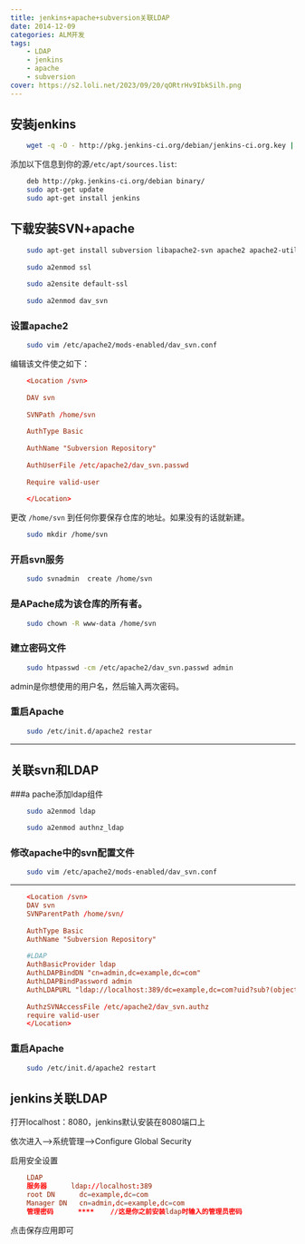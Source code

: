 ```yaml
---
title: jenkins+apache+subversion关联LDAP  
date: 2014-12-09
categories: ALM开发  
tags: 
	- LDAP 
	- jenkins 
	- apache 
	- subversion  
cover: https://s2.loli.net/2023/09/20/qORtrHv9IbkSilh.png
---
```



## 安装jenkins
```bash
	wget -q -O - http://pkg.jenkins-ci.org/debian/jenkins-ci.org.key | sudo apt-key add -
```

添加以下信息到你的源`/etc/apt/sources.list`:
```bash
	deb http://pkg.jenkins-ci.org/debian binary/
	sudo apt-get update
	sudo apt-get install jenkins
```

## 下载安装SVN+apache
```bash
	sudo apt-get install subversion libapache2-svn apache2 apache2-utils
	
	sudo a2enmod ssl
	
	sudo a2ensite default-ssl
	
	sudo a2enmod dav_svn
```


### 设置apache2
```bash
	sudo vim /etc/apache2/mods-enabled/dav_svn.conf
```
编辑该文件使之如下：
```conf
	<Location /svn>
	
	DAV svn
	
	SVNPath /home/svn
	
	AuthType Basic
	
	AuthName "Subversion Repository"
	
	AuthUserFile /etc/apache2/dav_svn.passwd
	
	Require valid-user
	
	</Location>
```
更改 `/home/svn` 到任何你要保存仓库的地址。如果没有的话就新建。
```bash
	sudo mkdir /home/svn
```
### 开启svn服务
```bash
	sudo svnadmin  create /home/svn
```


### 是APache成为该仓库的所有者。
```bash
	sudo chown -R www-data /home/svn
```


### 建立密码文件     
```bash
	sudo htpasswd -cm /etc/apache2/dav_svn.passwd admin
```
admin是你想使用的用户名，然后输入两次密码。

### 重启Apache
```bash
	sudo /etc/init.d/apache2 restar
```
***

## 关联svn和LDAP
###a pache添加ldap组件
```bash
	sudo a2enmod ldap
	
	sudo a2enmod authnz_ldap
```
### 修改apache中的svn配置文件
```bash
	sudo vim /etc/apache2/mods-enabled/dav_svn.conf
```
---
```conf
	<Location /svn>
	DAV svn
	SVNParentPath /home/svn/
	
	AuthType Basic
	AuthName "Subversion Repository"
	
	#LDAP
	AuthBasicProvider ldap
	AuthLDAPBindDN "cn=admin,dc=example,dc=com"
	AuthLDAPBindPassword admin
	AuthLDAPURL "ldap://localhost:389/dc=example,dc=com?uid?sub?(objectClass=*)"
	
	AuthzSVNAccessFile /etc/apache2/dav_svn.authz
	require valid-user
	</Location>
```
### 重启Apache
```bash
	sudo /etc/init.d/apache2 restart
```
## jenkins关联LDAP

打开localhost：8080，jenkins默认安装在8080端口上

依次进入-->系统管理-->Configure Global Security

启用安全设置
```conf
	LDAP
	服务器	     ldap://localhost:389
	root DN      dc=example,dc=com
	Manager DN	 cn=admin,dc=example,dc=com
	管理密码      ****    //这是你之前安装ldap时输入的管理员密码    
```
点击保存应用即可